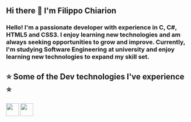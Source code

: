 ## Hi there 👋 I'm Filippo Chiarion
### Hello! I'm a passionate developer with experience in C, C#, HTML5 and CSS3. I enjoy learning new technologies and am always seeking opportunities to grow and improve. Currently, I'm studying Software Engineering at university and enjoy learning new technologies to expand my skill set.

## ⭐️  Some of the Dev technologies I've experience  ⭐️
<img height= "35" src="https://cdn.jsdelivr.net/gh/devicons/devicon@latest/icons/csharp/csharp-original.svg" /> <img height= "35" src = "https://img.shields.io/badge/csharp-purple?style=for-the-badge" /> 

            
          
